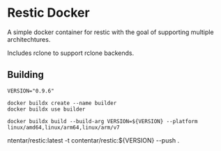 # Restic Docker

A simple docker container for restic with the goal of supporting multiple architechtures.

Includes rclone to support rclone backends.

## Building

```
VERSION="0.9.6"

docker buildx create --name builder
docker buildx use builder

docker buildx build --build-arg VERSION=${VERSION} --platform linux/amd64,linux/arm64,linux/arm/v7
```

ntentar/restic:latest -t contentar/restic:${VERSION}  --push .
```

